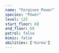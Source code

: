 ```yaml
---
name: "Forgiven Power"
species: "Power"
level: 125
start_floor: 68
end_floor: 69
patrol: false
mimic: false
abilities: ['Karma']
---
```

